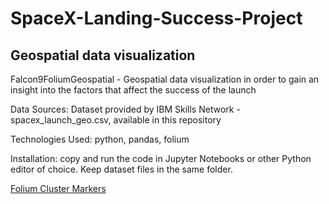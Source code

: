 # SpaceX-Landing-Success-Project

## Geospatial data visualization
Falcon9FoliumGeospatial - Geospatial data visualization in order to gain an insight into the factors that affect the success of the launch

Data Sources: 
Dataset provided by IBM Skills Network - spacex_launch_geo.csv, available in this repository

Technologies Used: python, pandas, folium

Installation: copy and run the code in Jupyter Notebooks or other Python editor of choice. Keep dataset files in the same folder.

[Folium Cluster Markers](https://github.com/natvnu/SpaceX-Landing-Success-Project/blob/main/map1.png?raw=true)




